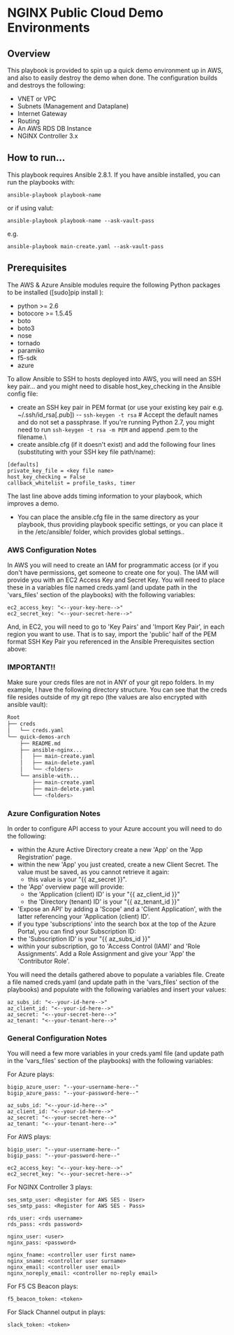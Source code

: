  # NGINX Public Cloud Demo Environments
 
 ## Overview

 This playbook is provided to spin up a quick demo environment up in AWS, and also to easily destroy the demo when done.  The configuration builds and destroys the following:

 - VNET or VPC
 - Subnets (Management and Dataplane)
 - Internet Gateway
 - Routing
 - An AWS RDS DB Instance  
 - NGINX Controller 3.x



## How to run...

This playbook requires Ansible 2.8.1.  If you have ansible installed, you can run the playbooks with: 
 
 ```ansible-playbook playbook-name```

 or if using valut:

  ```ansible-playbook playbook-name --ask-vault-pass```

 e.g. 

```ansible-playbook main-create.yaml --ask-vault-pass```

## Prerequisites


The AWS & Azure Ansible modules require the following Python packages to be installed ([sudo]pip install <package name>):

 - python >= 2.6
 - botocore >= 1.5.45
 - boto
 - boto3
 - nose
 - tornado
 - paramiko
 - f5-sdk
 - azure


To allow Ansible to SSH to hosts deployed into AWS, you will need an SSH key pair... and you might need to disable host_key_checking in the Ansible config file:

 - create an SSH key pair in PEM format (or use your existing key pair e.g. ~/.ssh/id_rsa[.pub])
 -- ```ssh-keygen -t rsa``` # Accept the default names and do not set a passphrase.  If you're running Python 2.7, you might need to run ```ssh-keygen -t rsa -m PEM``` and append .pem to the filename.\
 - create ansible.cfg (if it doesn't exist) and add the following four lines (substituting <key file name> with your SSH key file path/name):

```
[defaults]
private_key_file = <key file name>
host_key_checking = False
callback_whitelist = profile_tasks, timer
```
The last line above adds timing information to your playbook, which improves a demo.

 - You can place the ansible.cfg file in the same directory as your playbook, thus providing playbook specific settings, or you can place it in the /etc/ansible/ folder, which provides global settings..

### AWS Configuration Notes


In AWS you will need to create an IAM for programmatic access (or if you don't have permissions, get someone to create one for you).  The IAM will provide you with an EC2 Access Key and Secret Key.  You will need to place these in a variables file named creds.yaml (and update path in the 'vars_files' section of the playbooks) with the following variables:

```
ec2_access_key: "<--your-key-here-->"
ec2_secret_key: "<--your-secret-here-->"
```

And, in EC2, you will need to go to 'Key Pairs' and 'Import Key Pair', in each region you want to use.  That is to say, import the 'public' half of the PEM format SSH Key Pair you referenced in the Ansible Prerequisites section above:


### IMPORTANT!!  
Make sure your creds files are not in ANY of your git repo folders.
In my example, I have the following directory structure.  You can see that the creds file resides outside of my git repo (the values are also encrypted with ansible vault):

```bash
Root
├── creds
│   └── creds.yaml
└── quick-demos-arch
    ├── README.md
    ├── ansible-nginx...
    │   ├── main-create.yaml
    │   ├── main-delete.yaml
    │   └── <folders>
    └── ansible-with...
        ├── main-create.yaml
        ├── main-delete.yaml
        └── <folders>
```


### Azure Configuration Notes

In order to configure API access to your Azure account you will need to do the following:

 - within the Azure Active Directory create a new 'App' on the 'App Registration' page.
 - within the new 'App' you just created, create a new Client Secret.  The value must be saved, as you cannot retrieve it again:  
   - this value is your "{{ az_secret }}".
 - the 'App' overview page will provide:
   - the 'Application (client) ID' is your "{{ az_client_id }}"
   - the 'Directory (tenant) ID' is your "{{ az_tenant_id }}"
 - 'Expose an API' by adding a 'Scope' and a 'Client Application', with the latter referencing your 'Application (client) ID'.
 - if you type 'subscriptions' into the search box at the top of the Azure Portal, you can find your Subscription ID:
  - the 'Subscription ID' is your "{{ az_subs_id }}"
- within your subscription, go to 'Access Control (IAM)' and 'Role Assignments'.  Add a Role Assignment and give your 'App' the 'Contributor Role'. 

You will need the details gathered above to populate a variables file. Create a file named creds.yaml (and update path in the 'vars_files' section of the playbooks) and populate with the following variables and insert your values:

```
az_subs_id: "<--your-id-here-->"
az_client_id: "<--your-id-here-->"
az_secret: "<--your-secret-here-->"
az_tenant: "<--your-tenant-here-->"
```

### General Configuration Notes

You will need a few more variables in your creds.yaml file (and update path in the 'vars_files' section of the playbooks) with the following variables:

For Azure plays:

```
bigip_azure_user: "--your-username-here--"
bigip_azure_pass: "--your-password-here--"

az_subs_id: "<--your-id-here-->"
az_client_id: "<--your-id-here-->"
az_secret: "<--your-secret-here-->"
az_tenant: "<--your-tenant-here-->"
```

For AWS plays:

```
bigip_user: "--your-username-here--"
bigip_pass: "--your-password-here--"

ec2_access_key: "<--your-key-here-->"
ec2_secret_key: "<--your-secret-here-->"
```


For NGINX Controller 3 plays:

```
ses_smtp_user: <Register for AWS SES - User> 
ses_smtp_pass: <Register for AWS SES - Pass>

rds_user: <rds username>
rds_pass: <rds password>

nginx_user: <user>
nginx_pass: <password>

nginx_fname: <controller user first name>
nginx_sname: <controller user surname>
nginx_email: <controller user email>
nginx_noreply_email: <controller no-reply email>

```

For F5 CS Beacon plays:

```
f5_beacon_token: <token>
```

For Slack Channel output in plays:

```
slack_token: <token>
```
